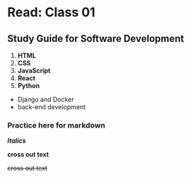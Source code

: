 # Read: Class 01

## Study Guide for Software Development

1. **HTML**
2. **CSS**
3. **JavaScript**
4. **React**
5. **Python**

- Django and Docker
- back-end development

### Practice here for markdown

***Italics***

**cross out text**

~~cross out text~~
